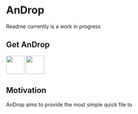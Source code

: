 # AnDrop

Readme currently is a work in progress


## Get AnDrop

[<img height="50" src="https://play.google.com/intl/en_us/badges/static/images/badges/en_badge_web_generic.png">](https://play.google.com/store/apps/details?id=de.canyumusak.androiddrop&utm_source=github) [<img height="50" src="https://upload.wikimedia.org/wikipedia/commons/thumb/3/3c/Download_on_the_App_Store_Badge.svg/640px-Download_on_the_App_Store_Badge.svg.png">](https://apps.apple.com/de/app/androp/id1452111498?l=en&mt=12)



## Motivation

AnDrop aims to provide the most simple quick file to 
